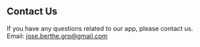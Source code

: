 ## Contact Us<br>
If you have any questions related to our app, please contact us.<br>
Email: <jose.berthe.grp@gmail.com>

